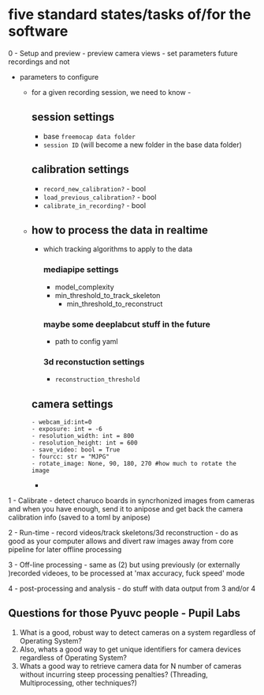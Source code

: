 # five standard states/tasks of/for the software

0 - Setup and preview
    - preview camera views
    - set parameters future recordings and not

 - parameters to configure
   - for a given recording session, we need to know -
     ## session settings
     - base `freemocap data folder` 
     - `session ID` (will become a new folder in the base data folder)
     ## calibration settings
     - `record_new_calibration?` - bool
     - `load_previous_calibration?` - bool
     - `calibrate_in_recording?` - bool 
   - 
     ## how to process the data in realtime 
       - which tracking algorithms to apply to the data
         ### mediapipe settings
           - model_complexity
           - min_threshold_to_track_skeleton
             - min_threshold_to_reconstruct 
         ### maybe some deeplabcut stuff in the future
          - path to config yaml
         ### 3d reconstuction settings
         - `reconstruction_threshold`
         
     ## camera settings
         - webcam_id:int=0
         - exposure: int = -6
         - resolution_width: int = 800
         - resolution_height: int = 600
         - save_video: bool = True
         - fourcc: str = "MJPG"
         - rotate_image: None, 90, 180, 270 #how much to rotate the image
       
       - 







1 - Calibrate
    - detect charuco boards in syncrhonized images from cameras and when you have enough, send it to anipose and get 
        back the camera calibration info (saved to a toml by anipose)

2 - Run-time - record videos/track skeletons/3d reconstruction
    - do as good as your computer allows and divert raw images away from core pipeline for later offline processing

3 - Off-line processing 
    - same as (2) but using previously (or externally )recorded videoes, to be processed at 'max accuracy, fuck speed' mode

4 - post-processing and analysis
    - do stuff with data output from 3 and/or 4


## Questions for those Pyuvc people - Pupil Labs

1. What is a good, robust way to detect cameras on a system regardless of Operating System?
2. Also, whats a good way to get unique identifiers for camera devices regardless of Operating System?
3. Whats a good way to retrieve camera data for N number of cameras without incurring steep processing penalties? (Threading, Multiprocessing, other techniques?)